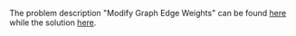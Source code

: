 The problem description "Modify Graph Edge Weights" can be found [here](https://leetcode.com/problems/modify-graph-edge-weights/) while the solution [here](https://github.com/aurimas13/Solutions-To-Problems/blob/main/LeetCode/Python%20Solutions/Modify%20Graph%20Edge%20Weights/modify.py).